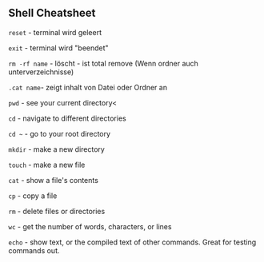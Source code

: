 ## Shell Cheatsheet

`reset` - terminal wird geleert

`exit` - terminal wird "beendet"

`rm -rf name` - löscht - ist total remove (Wenn ordner auch unterverzeichnisse)

`.cat name`- zeigt inhalt von Datei oder Ordner an

`pwd` - see your current directory<

`cd` - navigate to different directories

`cd ~` - go to your root directory

`mkdir` - make a new directory

`touch` - make a new file

`cat` - show a file's contents

`cp` - copy a file

`rm` - delete files or directories

`wc` - get the number of words, characters, or lines

`echo` - show text, or the compiled text of other commands. Great for testing commands out.

